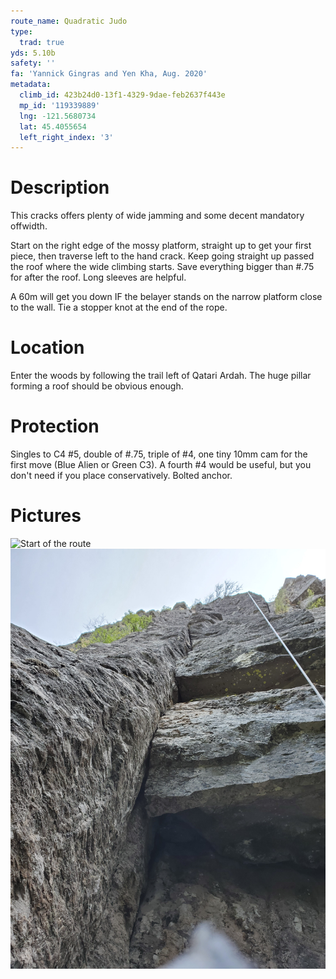 ```yaml
---
route_name: Quadratic Judo
type:
  trad: true
yds: 5.10b
safety: ''
fa: 'Yannick Gingras and Yen Kha, Aug. 2020'
metadata:
  climb_id: 423b24d0-13f1-4329-9dae-feb2637f443e
  mp_id: '119339889'
  lng: -121.5680734
  lat: 45.4055654
  left_right_index: '3'
---
```

# Description
This cracks offers plenty of wide jamming and some decent mandatory offwidth.  

Start on the right edge of the mossy platform, straight up to get your first piece, then traverse left to the hand crack.  Keep going straight up passed the roof where the wide climbing starts.  Save everything bigger than #.75 for after the roof.  Long sleeves are helpful.

A 60m will get you down IF the belayer stands on the narrow platform close to the wall.  Tie a stopper knot at the end of the rope.

# Location
Enter the woods by following the trail left of Qatari Ardah. The huge pillar forming a roof should be obvious enough.

# Protection
Singles to C4 #5, double of #.75, triple of #4, one tiny 10mm cam for the first move (Blue Alien or Green C3). A fourth #4 would be useful, but you don't need if you place conservatively. Bolted anchor.

# Pictures
![Start of the route](judo-kung-fu-start.jpg)
![Stay left at the roof](quadratic-judo-1.jpeg)
